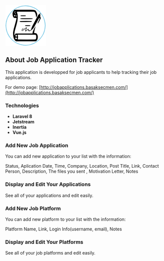 <img src="./logo.png">

## About Job Application Tracker

This application is developped for job applicants to help tracking their job applications.

For demo page: [http://jobapplications.basaksecmen.com/](http://jobapplications.basaksecmen.com/)

### Technologies

- **Laravel 8**
- **Jetstream**
- **Inertia**
- **Vue.js**

### Add New Job Application

You can add new application to your list with the information: 

Status, Aplication Date, Time, Company, Location, Post Title, Link, Contact Person, Description, The files you sent , Motivation Letter, Notes

### Display and Edit Your Applications

See all of your applications and edit easily.

### Add New Job Platform

You can add new platform to your list with the information:

Platform Name, Link, Login Info(username, email), Notes

### Display and Edit Your Platforms

See all of your job platforms and edit easily.